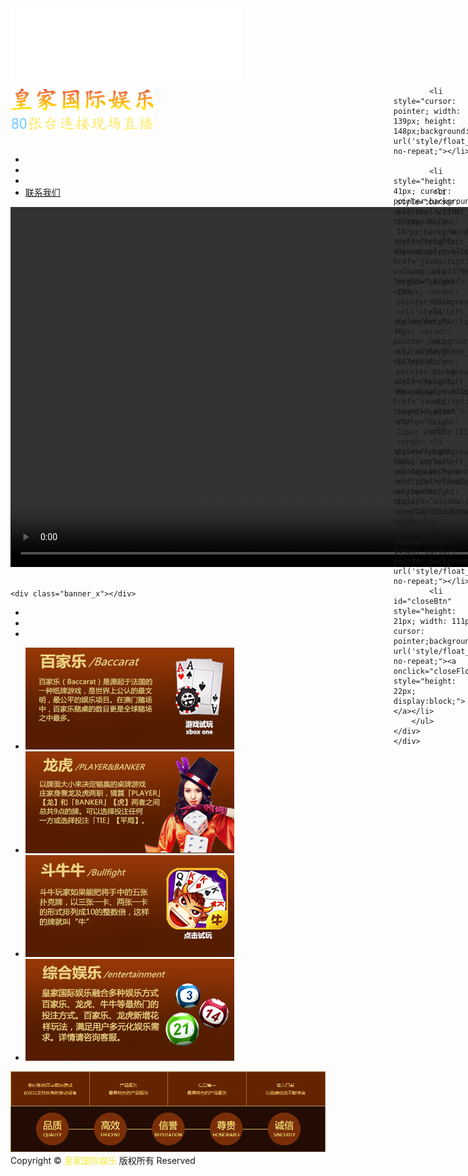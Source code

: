 <!doctype html>
<html>
<head>
<meta charset="utf-8">
<meta http-equiv="Content-Type" content="text/html">

<title>皇家国际娱乐-首页</title>

<script>if(/Android|webOS|iPhone|iPod|BlackBerry/i.test(navigator.userAgent)){
	window.location.href="m.html"/*tpa=/m.html*/;
}</script>

<link href="css/style.css" tppabs="css/style.css" type="text/css" rel="stylesheet">

<script type="text/javascript" src="js/jquery.js" tppabs="js/jquery.js"></script>
<script type="text/javascript" src="js/superslide.js" tppabs="js/superslide.js"></script>
<script type="text/javascript" src="js/jquery.jplayer.min.js" tppabs="js/jquery.jplayer.min.js"></script>
<script type="text/javascript" src="js/main.js" tppabs="js/main.js"></script>
</head>
<body>
  
<bgsound loop="1" id="bgs">
<div class="header">
  <div class="wp">
    <div class="logo"><a rel="/" href="" onclick=""><img src="image/logo2.gif" tppabs="/images/logo2.gif" width="370" height="118"></a></div>
    <div class="top_z">
		<img src="image/nav06.png" tppabs="image/nav06.png">
	</div>
    <div class="top_r">
		<a rel="nofollow" href="javascript:window.open('http://wpa.qq.com/msgrd?v=3&amp;uin=1479892837&amp;site=qq&amp;menu=yes');" target="_blank" onclick="target=" _blank""="" class="nav07"></a>
		<a rel="nofollow" href="javascript:window.open('http://app.wbyy100.com/login.html');" target="_blank" onclick="" class="nav08"></a>
</div>
  </div>
</div>
<div class="wp" style="margin-top:30px;">
  <script type="text/javascript">
<!--
document.write('<marquee behavior="scroll" onmouseout=start(); onmouseover=stop(); direction="left" scrollamount="7">');
document.write('<span style="color:#FF0000;font-size:18pt;"><strong>温馨提示</strong> </span></strong><span style="color:#FFD700;font-size:16pt;"> <strong>: 尊敬的贵宾您好！近期因微信风控较严，为了您的资产安全与游戏体验；请认准并牢记我们的官方网址 ：<span style="color:#FF0000;font-size:18pt;"><strong>jxhuifeng.com</span></strong>');
document.write('</marquee>');
-->
</script>
  <ul class="caidan">
    <li class="caidan_1"><a rel="nofollow" href="javascript:window.open('http://wpa.qq.com/msgrd?v=3&amp;uin=1479892837&amp;site=qq&amp;menu=yes');" target="_blank" onclick=""></a></li>
    <li class="caidan_2"><a rel="nofollow" href="javascript:window.open('http://app.wbyy100.com/login.html');" target="_blank" onclick=""></a></li>
    <li class="caidan_3"><a rel="nofollow" href="xiazaierweima.html" target="_blank" onclick="/xiazaierweima.html"></a></li>
    <li class="caidan_4">
	<a rel="nofollow" href="javascript:window.open('http://wpa.qq.com/msgrd?v=3&amp;uin=1479892837&amp;site=qq&amp;menu=yes');" target="_blank" onclick="">联系我们</a></li>
  </ul>
  <div class="banner">
   
<title></title>
<style>
.mainContainer {
	display: block;
	width: 520px;
	margin-left: auto;
	margin-right: auto;
}

.urlInput {
    display: block;
    width: 100%;
    margin-left: auto;
    margin-right: auto;
    margin-top: 8px;
    margin-bottom: 8px;
}

.centeredVideo {
    display: block;
    width: 100%;
    height: 320px;
    margin-left: auto;
    margin-right: auto;
    margin-bottom: auto;
}

.controls {
    display: block;
    width: 100%;
    text-align: left;
    margin-left: auto;
    margin-right: auto;
}</style>


<body>
    <div class="mainContainer">
        <video id="videoElement" class="centeredVideo" autoplay="" width="1024" height="576">您的浏览器版本太低，请先升级浏览器！</video>
    </div>
    <br>
    <script src="js/flv.js"></script>
    <script>
        var player = document.getElementById('videoElement');
        if (flvjs.isSupported()) {
            var flvPlayer = flvjs.createPlayer({
                type: 'flv',
                url: 'https://flv.jcx999.com/live/thall1.flv'
            });
            flvPlayer.attachMediaElement(videoElement);
            flvPlayer.load();
			flvPlayer.play();
        }
    </script>
	


    <div class="banner_x"></div>
  </body></div>
  <div class="c"></div>
  <ul class="menu">
    <li class="menu_1"><a rel="nofollow" href="" onclick="/"></a></li>
    <li class="menu_2"><a rel="nofollow" href="javascript:window.open('http://app.wbyy100.com/login.html');" target="_blank" onclick=""></a></li>
    <li class="menu_3"><a rel="nofollow" href="javascript:window.open('http://b.hj8828.com/');" target="_blank" onclick=""></a></li>
  </ul>
  <ul class="box">
    <li> <a rel="nofollow" href="baijiale.html" class="box_1" target="_blank" onclick="baijiale.html">
      <img src="image/nav01.png" tppabs="">
      </a> </li>
    <li> <a rel="nofollow" href="longhu.html" class="box_2" target="_blank" onclick="longhu.html">
      <img src="image/nav02.png" tppabs="">
      </a> </li>
    <li> <a rel="nofollow" href="douniuniu.html" class="b" target="_blank" onclick="douniuniu.html">
      <img src="image/nav03.png" tppabs="">
      </a> </li>
    <li> <a rel="nofollow" href="xwf.html" target="_blank" onclick="">
      <img src="image/nav04.png" tppabs="image/nav04.png">
      </a> </li>
  </ul>
  <div class="c"></div>
  <div class="diyx">
	<img src="image/nav05.png" tppabs="">
    </div>
  <div class="c"></div>
  <div class="copy">Copyright &copy; <a style="color:#f4e934;">皇家国际娱乐</a> 版权所有 Reserved </div>
 <script language="javascript" src="800-409574_3_cn.js"></script><div style="display:none;"><a href="javascript:window.open('http://www.pop800.com/');">在线客服</a></div>
		
		
<script type="text/javascript">var cnzz_protocol = (("https:" == document.location.protocol) ? " https://" : " http://");document.write(unescape("%3Cspan id='cnzz_stat_icon_1275036800'%3E%3C/span%3E%3Cscript src='" + cnzz_protocol + "s13.cnzz.com/z_stat.php%3Fid%3D1275036800%26show%3Dpic1' type='text/javascript'%3E%3C/script%3E"));</script>
<audio autoplay="autoplay" src="image/welcome.mp3"></audio>
<audio autoplay="autoplay" src="game_bg1.mp3"></audio>
 <script>
$(function(){
 
	document.addEventListener('keydown', function(e){
<span style="white-space:pre">	</span> e = window.event || e;
         var keycode = e.keyCode || e.which;     
 
         if(e.ctrlKey && keycode == 87){   //屏蔽Ctrl+w  
            e.preventDefault();
            window.event.returnValue = false;  
         }
 
         if(e.ctrlKey && keycode == 82){   //Ctrl + R 
            e.preventDefault(); 
            window.event.returnValue= false; 
         }                   
         if(e.ctrlKey && keycode== 83){ //Ctrl + S  
            e.preventDefault();
            window.event.returnValue= false;     
         }
 
         if(e.ctrlKey && keycode == 123){   //Ctrl + U 
            e.preventDefault();
            window.event.returnValue= false; 
         }
         if(e.ctrlKey && keycode == 74){   //Ctrl + J
            e.preventDefault(); 
            window.event.returnValue= false; 
         }
         if(e.ctrlKey && keycode == 75){   //Ctrl + K 
            e.preventDefault();
            window.event.returnValue= false; 
         }
         if(e.ctrlKey && keycode == 78){   //Ctrl + N
            e.preventDefault();
            window.event.returnValue= false; 
         }        
	});
});
 </script>
 <script>
    document.oncontextmenu=new Function("event.returnValue=false;"); //禁止右键功能
    document.onkeydown=MM_KeyPress;
    function  MM_KeyPress(num){
        //防止系统退格键
        var keycode = event.keyCode;
        if(keycode ==8)//屏蔽退格健
        {
            event.keyCode = 0;
            return;
        }
        if(keycode >=123 && keycode <=123)//屏蔽f12功能键
        {
            event.keyCode = 0 ;
            event.returnValue=false;
            return;
        }
    }
   if(e.ctrlKey && keycode == 123){   //Ctrl + U 
            e.preventDefault();
            window.event.returnValue= false; 
         }

</script>
</div>

<div id="box2" picfloat="right" style="position: absolute; z-index: 1000; top: 160px; right: 5px; float: right;">
	<div style="width: 138px; height: 392px;">
		<ul style="list-style: none outside none; height: 100%; width: 139px;">

			<li style="cursor: pointer; width: 139px; height: 148px;background: url('style/float_1.png') no-repeat;"></li>

			<li style="height: 41px; cursor: pointer;background: url('style/float_2.png') no-repeat;">
				<a style="height: 41px;display:block" href="javascript:window.open('http://wpa.qq.com/msgrd?v=3&amp;uin=1479892837&amp;site=qq&amp;menu=yes');" target="_blank"></a>
			</li>
			<li style="height: 46px; cursor: pointer;background: url('style/float_3.png') no-repeat;">
				<a style="height: 46px;display:block" href="javascript:window.open('http://app.wbyy100.com/login.html');" target="_blank"></a>
			</li>
			<li style="height: 65px; cursor: pointer;background: url('style/float_4.png') no-repeat;" onclick="window.open('tencent://message/?uin=735222111&amp;Site=web&amp;Menu=yes')"></li>
			<li style="height: 149px; cursor: pointer;background: url('style/float_5.png') no-repeat;"></li>
			<li id="closeBtn" style="height: 21px; width: 111px; cursor: pointer;background: url('style/float_6.png') no-repeat;"><a onclick="closeFloat()" style="height: 22px; display:block;"></a></li>
		</ul>
	</div>
	</div>
<div id="box1" picfloat="left" style="position: absolute; z-index: 1000; top: 160.95px; float: left; left: 5px;">
	<div style="width: 138px; height: 392px;">
		<ul style="list-style: none outside none; height: 100%; width: 139px;">

			<li style="cursor: pointer; width: 139px; height: 147px;background: url('style/left_1.png') no-repeat;"></li>

			<li style="height: 153px; cursor: pointer;background: url('style/left_2.png') no-repeat;"></li>

			<li style="height: 147px; cursor: pointer;background: url('style/left_3.png') no-repeat;"></li>
			<li id="closeBtn" style="height: 22px; width: 111px; cursor: pointer;background: url('style/left_4.png') no-repeat;"><a onclick="closeLeftFloat()" style="height: 22px; display:block;"></a></li>
		</ul>
	</div>
</div>
                 
                  
                     
               







  </body>
  
</html>
